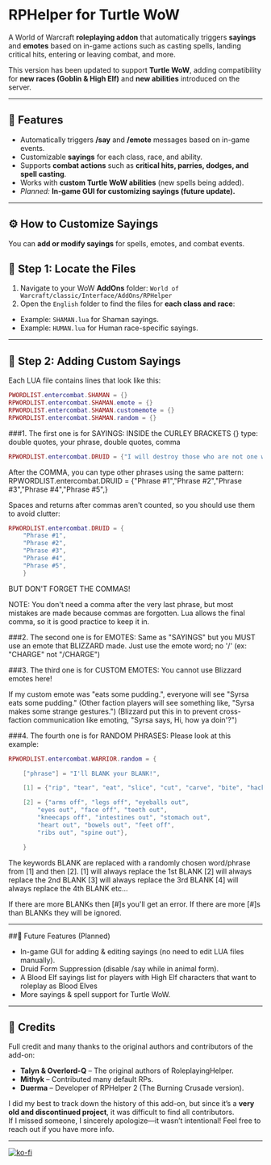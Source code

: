 # RPHelper for Turtle WoW

A World of Warcraft **roleplaying addon** that automatically triggers **sayings** and **emotes** based on in-game actions such as casting spells, landing critical hits, entering or leaving combat, and more.

This version has been updated to support **Turtle WoW**, adding compatibility for **new races (Goblin & High Elf)** and **new abilities** introduced on the server.

---

## 📜 Features
- Automatically triggers **/say** and **/emote** messages based on in-game events.
- Customizable **sayings** for each class, race, and ability.
- Supports **combat actions** such as **critical hits, parries, dodges, and spell casting**.
- Works with **custom Turtle WoW abilities** (new spells being added).
- *Planned:* **In-game GUI for customizing sayings (future update).**

---

## ⚙️ How to Customize Sayings
You can **add or modify sayings** for spells, emotes, and combat events.

## 📂 Step 1: Locate the Files
1. Navigate to your WoW **AddOns** folder:  `World of Warcraft/classic/Interface/AddOns/RPHelper `
2. Open the `English` folder to find the files for **each class and race**:
- Example: `SHAMAN.lua` for Shaman sayings.
- Example: `HUMAN.lua` for Human race-specific sayings.

---

## 📝 Step 2: Adding Custom Sayings
Each LUA file contains lines that look like this:

```lua
PWORDLIST.entercombat.SHAMAN = {}
RPWORDLIST.entercombat.SHAMAN.emote = {} 
RPWORDLIST.entercombat.SHAMAN.customemote = {}
RPWORDLIST.entercombat.SHAMAN.random = {}
```

###1. The first one is for SAYINGS:
INSIDE the CURLEY BRACKETS {}
type:
 double quotes, your phrase, double quotes, comma

```LUA
RPWORDLIST.entercombat.DRUID = {"I will destroy those who are not one with nature.",}
```

After the COMMA, you can type other phrases using the same pattern:
RPWORDLIST.entercombat.DRUID = {"Phrase #1","Phrase #2","Phrase #3","Phrase #4","Phrase #5",}

Spaces and returns after commas aren't counted, so you should use them to avoid clutter:
```lua
RPWORDLIST.entercombat.DRUID = {
	"Phrase #1",
	"Phrase #2",
	"Phrase #3",
	"Phrase #4",
	"Phrase #5",
	}
```

BUT DON'T FORGET THE COMMAS!

NOTE: You don't need a comma after the very last phrase, but most mistakes are made because commas are forgotten.
Lua allows the final comma, so it is good practice to keep it in.

###2. The second one is for EMOTES:
Same as "SAYINGS" but you MUST use an emote that BLIZZARD made.
Just use the emote word; no '/'  (ex: "CHARGE" not "/CHARGE")


###3. The third one is for CUSTOM EMOTES:
You cannot use Blizzard emotes here!

If my custom emote was "eats some pudding.", everyone will see "Syrsa eats some pudding."
(Other faction players will see something like, "Syrsa makes some strange gestures.")
(Blizzard put this in to prevent cross-faction communication like emoting, "Syrsa says, Hi, how ya doin'?")


###4. The fourth one is for RANDOM PHRASES:
Please look at this example:

```lua
RPWORDLIST.entercombat.WARRIOR.random = {

	["phrase"] = "I'll BLANK your BLANK!",

	[1] = {"rip", "tear", "eat", "slice", "cut", "carve", "bite", "hack", "cleave"},

	[2] = {"arms off", "legs off", "eyeballs out",
		"eyes out", "face off", "teeth out",
		"kneecaps off", "intestines out", "stomach out",
		"heart out", "bowels out", "feet off",
		"ribs out", "spine out"},

	}
```

The keywords BLANK are replaced with a randomly chosen word/phrase from [1] and then [2].
[1] will always replace the 1st BLANK
[2] will always replace the 2nd BLANK
[3] will always replace the 3rd BLANK
[4] will always replace the 4th BLANK
etc...

If there are more BLANKs then [#]s you'll get an error.
If there are more [#]s than BLANKs they will be ignored.
 
---

##🎨 Future Features (Planned)
 - In-game GUI for adding & editing sayings (no need to edit LUA files manually).
 - Druid Form Suppression (disable /say while in animal form).
 - A Blood Elf sayings list for players with High Elf characters that want to roleplay as Blood Elves
 - More sayings & spell support for Turtle WoW.

---

## 👑 Credits
Full credit and many thanks to the original authors and contributors of the add-on:

- **Talyn & Overlord-Q** – The original authors of RoleplayingHelper.
- **Mithyk** – Contributed many default RPs.
- **Duerma** – Developer of RPHelper 2 (The Burning Crusade version).

I did my best to track down the history of this add-on, but since it’s a **very old and discontinued project**, it was difficult to find all contributors.  
If I missed someone, I sincerely apologize—it wasn’t intentional! Feel free to reach out if you have more info.


---
[![ko-fi](https://ko-fi.com/img/githubbutton_sm.svg)](https://ko-fi.com/V7V71A0D8Q)
